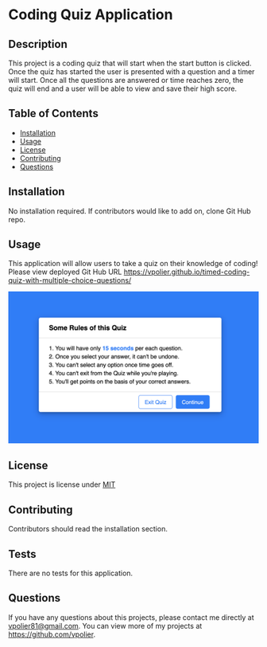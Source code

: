 # Coding Quiz Application

## Description

This project is a coding quiz that will start when the start button is clicked. Once the quiz has started the user is presented with a question and a timer will start. Once all the questions are answered or time reaches zero, the quiz will end and a user will be able to view and save their high score.

## Table of Contents

- [Installation](#installation)
- [Usage](#usage)
- [License](#license)
- [Contributing](#contributing)
- [Questions](#questions)

## Installation

No installation required. If contributors would like to add on, clone Git Hub repo.

## Usage

This application will allow users to take a quiz on their knowledge of coding!
Please view deployed Git Hub URL https://vpolier.github.io/timed-coding-quiz-with-multiple-choice-questions/

![alt text](/images/RulesoftheQuiz.png)

## License

This project is license under [MIT](https://choosealicense.com/licenses/mit/)

## Contributing

Contributors should read the installation section.

## Tests

There are no tests for this application.

## Questions

If you have any questions about this projects, please contact me directly at vpolier81@gmail.com. You can view more of my projects at https://github.com/vpolier.